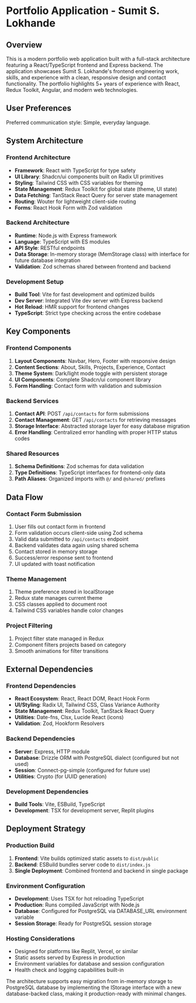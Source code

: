 # Portfolio Application - Sumit S. Lokhande

## Overview

This is a modern portfolio web application built with a full-stack architecture featuring a React/TypeScript frontend and Express backend. The application showcases Sumit S. Lokhande's frontend engineering work, skills, and experience with a clean, responsive design and contact functionality. The portfolio highlights 5+ years of experience with React, Redux Toolkit, Angular, and modern web technologies.

## User Preferences

Preferred communication style: Simple, everyday language.

## System Architecture

### Frontend Architecture
- **Framework**: React with TypeScript for type safety
- **UI Library**: Shadcn/ui components built on Radix UI primitives
- **Styling**: Tailwind CSS with CSS variables for theming
- **State Management**: Redux Toolkit for global state (theme, UI state)
- **Data Fetching**: TanStack React Query for server state management
- **Routing**: Wouter for lightweight client-side routing
- **Forms**: React Hook Form with Zod validation

### Backend Architecture
- **Runtime**: Node.js with Express framework
- **Language**: TypeScript with ES modules
- **API Style**: RESTful endpoints
- **Data Storage**: In-memory storage (MemStorage class) with interface for future database integration
- **Validation**: Zod schemas shared between frontend and backend

### Development Setup
- **Build Tool**: Vite for fast development and optimized builds
- **Dev Server**: Integrated Vite dev server with Express backend
- **Hot Reload**: HMR support for frontend changes
- **TypeScript**: Strict type checking across the entire codebase

## Key Components

### Frontend Components
1. **Layout Components**: Navbar, Hero, Footer with responsive design
2. **Content Sections**: About, Skills, Projects, Experience, Contact
3. **Theme System**: Dark/light mode toggle with persistent storage
4. **UI Components**: Complete Shadcn/ui component library
5. **Form Handling**: Contact form with validation and submission

### Backend Services
1. **Contact API**: POST `/api/contacts` for form submissions
2. **Contact Management**: GET `/api/contacts` for retrieving messages
3. **Storage Interface**: Abstracted storage layer for easy database migration
4. **Error Handling**: Centralized error handling with proper HTTP status codes

### Shared Resources
1. **Schema Definitions**: Zod schemas for data validation
2. **Type Definitions**: TypeScript interfaces for frontend-only data
3. **Path Aliases**: Organized imports with `@/` and `@shared/` prefixes

## Data Flow

### Contact Form Submission
1. User fills out contact form in frontend
2. Form validation occurs client-side using Zod schema
3. Valid data submitted to `/api/contacts` endpoint
4. Backend validates data again using shared schema
5. Contact stored in memory storage
6. Success/error response sent to frontend
7. UI updated with toast notification

### Theme Management
1. Theme preference stored in localStorage
2. Redux state manages current theme
3. CSS classes applied to document root
4. Tailwind CSS variables handle color changes

### Project Filtering
1. Project filter state managed in Redux
2. Component filters projects based on category
3. Smooth animations for filter transitions

## External Dependencies

### Frontend Dependencies
- **React Ecosystem**: React, React DOM, React Hook Form
- **UI/Styling**: Radix UI, Tailwind CSS, Class Variance Authority
- **State Management**: Redux Toolkit, TanStack React Query
- **Utilities**: Date-fns, Clsx, Lucide React (icons)
- **Validation**: Zod, Hookform Resolvers

### Backend Dependencies
- **Server**: Express, HTTP module
- **Database**: Drizzle ORM with PostgreSQL dialect (configured but not used)
- **Session**: Connect-pg-simple (configured for future use)
- **Utilities**: Crypto (for UUID generation)

### Development Dependencies
- **Build Tools**: Vite, ESBuild, TypeScript
- **Development**: TSX for development server, Replit plugins

## Deployment Strategy

### Production Build
1. **Frontend**: Vite builds optimized static assets to `dist/public`
2. **Backend**: ESBuild bundles server code to `dist/index.js`
3. **Single Deployment**: Combined frontend and backend in single package

### Environment Configuration
- **Development**: Uses TSX for hot reloading TypeScript
- **Production**: Runs compiled JavaScript with Node.js
- **Database**: Configured for PostgreSQL via DATABASE_URL environment variable
- **Session Storage**: Ready for PostgreSQL session storage

### Hosting Considerations
- Designed for platforms like Replit, Vercel, or similar
- Static assets served by Express in production
- Environment variables for database and session configuration
- Health check and logging capabilities built-in

The architecture supports easy migration from in-memory storage to PostgreSQL database by implementing the IStorage interface with a new database-backed class, making it production-ready with minimal changes.